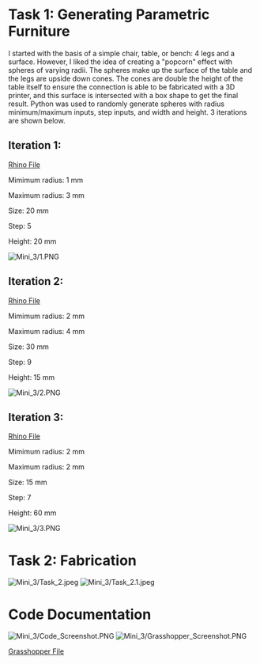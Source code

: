 # Task 1: Generating Parametric Furniture

I started with the basis of a simple chair, table, or bench: 4 legs and a surface. However, I liked the idea of creating a "popcorn" effect with spheres of varying radii. The spheres make up the surface of the table and the legs are upside down cones. The cones are double the height of the table itself to ensure the connection is able to be fabricated with a 3D printer, and this surface is intersected with a box shape to get the final result. Python was used to randomly generate spheres with radius minimum/maximum inputs, step inputs, and width and height. 3 iterations are shown below. 

## Iteration 1: 

[Rhino File](/CSCI_4830_Blog/Mini_3/Geometry1.3dm)

Mimimum radius: 1 mm

Maximum radius: 3 mm

Size: 20 mm

Step: 5

Height: 20 mm

![Mini_3/1.PNG](/CSCI_4830_Blog/Mini_3/1.PNG)


## Iteration 2: 

[Rhino File](/CSCI_4830_Blog/Mini_3/Geometry2.3dm)

Mimimum radius: 2 mm

Maximum radius: 4 mm

Size: 30 mm

Step: 9

Height: 15 mm

![Mini_3/2.PNG](/CSCI_4830_Blog/Mini_3/2.PNG)

## Iteration 3: 

[Rhino File](/CSCI_4830_Blog/Mini_3/Geometry3.3dm)

Mimimum radius: 2 mm

Maximum radius: 2 mm

Size: 15 mm

Step: 7

Height: 60 mm

![Mini_3/3.PNG](/CSCI_4830_Blog/Mini_3/3.PNG)

# Task 2: Fabrication

![Mini_3/Task_2.jpeg](/CSCI_4830_Blog/Mini_3/Task_2.jpeg)
![Mini_3/Task_2.1.jpeg](/CSCI_4830_Blog/Mini_3/Task_2.1.jpeg)

# Code Documentation

![Mini_3/Code_Screenshot.PNG](/CSCI_4830_Blog/Mini_3/Code_Screenshot.PNG)
![Mini_3/Grasshopper_Screenshot.PNG](/CSCI_4830_Blog/Mini_3/Grasshopper_Screenshot.PNG)

[Grasshopper File](/CSCI_4830_Blog/Mini_3/Task_1.gh)
